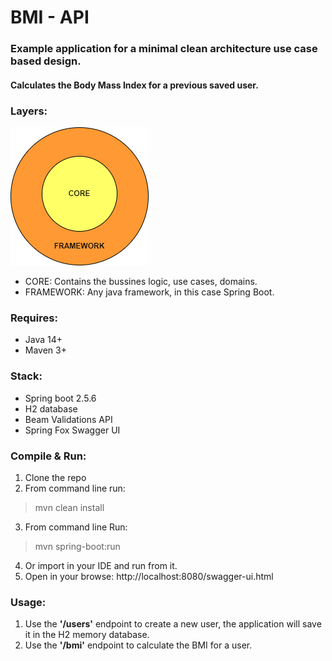 # BMI - API
### Example application for a minimal clean architecture use case based design.

#### Calculates the Body Mass Index for a previous saved user.

### Layers:
![Layers](layers.png)

- CORE: Contains the bussines logic, use cases, domains.
- FRAMEWORK: Any java framework, in this case Spring Boot.

### Requires:
- Java 14+
- Maven 3+

### Stack:
- Spring boot 2.5.6
- H2 database
- Beam Validations API
- Spring Fox Swagger UI

### Compile & Run:
1. Clone the repo
2. From command line run:
>mvn clean install
3. From command line Run: 
>mvn spring-boot:run
4. Or import in your IDE and run from it.
5. Open in your browse: http://localhost:8080/swagger-ui.html

### Usage:
1. Use the **'/users'** endpoint to create a new user, the application will save it in the H2 memory database.
2. Use the **'/bmi'** endpoint to calculate the BMI for a user.